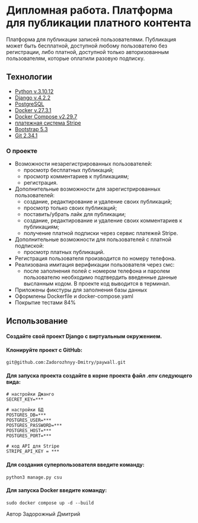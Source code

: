 # Дипломная работа. Платформа для публикации платного контента
Платформа для публикации записей пользователями. Публикация может быть бесплатной, доступной любому пользователю без регистрации, либо платной, доступной только авторизованным пользователям, которые оплатили разовую подписку.

## Технологии
- [Python v.3.10.12]()
- [Django v.4.2.2]()
- [PostgreSQL]()
- [Docker v.27.3.1]()
- [Docker Compose v2.29.7]()
- [платежная система Stripe]()
- [Bootstrap 5.3]()
- [Git 2.34.1]()

### О проекте

+ Возможности незарегистрированных пользователей: 
  - просмотр бесплатных публикаций;
  - просмотр комментариев к публикациям;
  - регистрация.
+ Дополнительные возможности для зарегистрированных пользователей:
  - создание, редактирование и удаление своих публикаций;
  - просмотр только своих публикаций;
  - поставить/убрать лайк для публикации;
  - создание, редактирование и удаление своих комментариев к публикациям;
  - получение платной подписки через сервис платежей Stripe.
+ Дополнительные возможности для пользователей с платной подпиской:
  - просмотр платных публикаций.
+ Регистрация пользователя производится по номеру телефона.
+ Реализована имитация верификации пользователя через смс:
  - после заполнения полей с номером телефона и паролем пользователю необходимо подтвердить введенные данные высланным кодом. В проекте код выводится в терминал.
+ Приложены фикстуры для заполнения базы данных
+ Оформлены Dockerfile и docker-compose.yaml
+ Покрытие тестами 84%

## Использование
#### Создайте свой проект Django с виртуальным окружением.
#### Клонируйте проект с GitHub:
```commandline
git@github.com:Zadorozhnyy-Dmitry/paywall.git
```
#### Для запуска проекта создайте в корне проекта файл .env следующего вида:
```commandline
# настройки Джанго
SECRET_KEY=***

# настройки БД
POSTGRES_DB=***
POSTGRES_USER=***
POSTGRES_PASSWORD=***
POSTGRES_HOST=***
POSTGRES_PORT=***

# код API для Stripe
STRIPE_API_KEY = ***
```
#### Для создания суперпользователя введите команду:
```commandline
python3 manage.py csu
```
#### Для запуска Docker введите команду:
```commandline
sudo docker compose up -d --build
```

Автор Задорожный Дмитрий